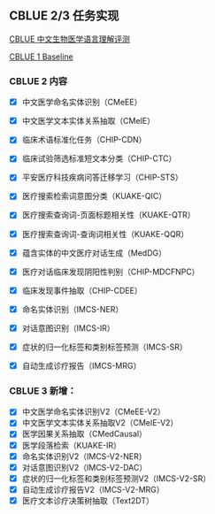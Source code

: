 ## CBLUE 2/3 任务实现

[CBLUE 中文生物医学语言理解评测](https://tianchi.aliyun.com/cblue)

[CBLUE 1 Baseline](https://github.com/CBLUEbenchmark/CBLUE)



### CBLUE 2 内容

- [x] 中文医学命名实体识别（CMeEE）
- [x] 中文医学文本实体关系抽取（CMeIE）
- [x] 临床术语标准化任务（CHIP-CDN）
- [x] 临床试验筛选标准短文本分类（CHIP-CTC）
- [x] 平安医疗科技疾病问答迁移学习（CHIP-STS）
- [x] 医疗搜索检索词意图分类（KUAKE-QIC）
- [x] 医疗搜索查询词-页面标题相关性（KUAKE-QTR）
- [x] 医疗搜索查询词-查询词相关性（KUAKE-QQR）
- [x] 蕴含实体的中文医疗对话生成（MedDG）
- [x] 医疗对话临床发现阴阳性判别（CHIP-MDCFNPC）
- [x] 临床发现事件抽取（CHIP-CDEE）
- [x] 命名实体识别（IMCS-NER）
- [x] 对话意图识别（IMCS-IR）
- [x] 症状的归一化标签和类别标签预测（IMCS-SR）
- [x] 自动生成诊疗报告（IMCS-MRG）



### CBLUE 3 新增：

- [x] 中文医学命名实体识别V2（CMeEE-V2）
- [x] 中文医学文本实体关系抽取V2（CMeIE-V2）
- [x] 医学因果关系抽取（CMedCausal）
- [x] 医学段落检索（KUAKE-IR）
- [x] 命名实体识别V2（IMCS-V2-NER）
- [x] 对话意图识别V2（IMCS-V2-DAC）
- [x] 症状的归一化标签和类别标签预测V2（IMCS-V2-SR）
- [x] 自动生成诊疗报告V2（IMCS-V2-MRG）
- [x] 医疗文本诊疗决策树抽取（Text2DT）
